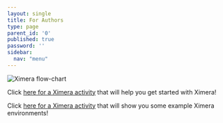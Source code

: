 ```yaml
---
layout: single
title: For Authors
type: page
parent_id: '0'
published: true
password: ''
sidebar:
  nav: "menu"
---
```






![Ximera flow-chart](https://ximera.osu.edu/introduction/gettingStarted/whatIsXimera/XimeraGraphic.png)


Click [here for a Ximera activity](https://ximera.osu.edu/introduction/gettingStarted) that will help you get started with Ximera!


Click [here for a Ximera activity](https://ximera.osu.edu/introduction/examples) that will show you some example Ximera environments!


